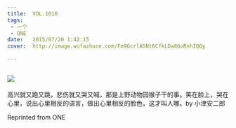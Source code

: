 ```yaml
---
title:	VOL.1016
tags:
 - 一个
 - ONE
date:	2015/07/20 1:42:15
cover:	http://image.wufazhuce.com/Fm9GcrlA5Nt6CfkLDa8GoRnhIQQy

---
```

![](http://image.wufazhuce.com/Fm9GcrlA5Nt6CfkLDa8GoRnhIQQy)
---

高兴就又跑又跳，悲伤就又哭又喊，那是上野动物园猴子干的事。笑在脸上，哭在心里，说出心里相反的语言，做出心里相反的脸色，这才叫人哪。by 小津安二郎
 
Reprinted from ONE
